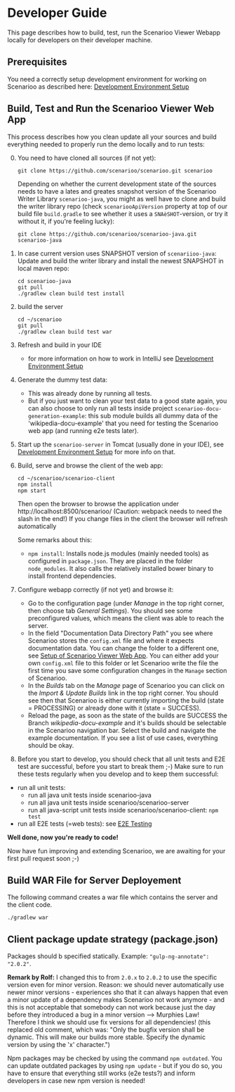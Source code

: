# Developer Guide

This page describes how to build, test, run the Scenarioo Viewer Webapp locally for developers on their developer machine.

## Prerequisites

You need a correctly setup development environment for working on Scenarioo as described here: 
[Development Environment Setup](Development-Environment-Setup.md)

## Build, Test and Run the Scenarioo Viewer Web App

This process describes how you clean update all your sources and build everything needed to properly run the demo locally and to run tests:

0. You need to have cloned all sources (if not yet):
    ```
    git clone https://github.com/scenarioo/scenarioo.git scenarioo
    ```
    Depending on whether the current development state of the sources needs to have a lates and greates snapshot version of the Scenarioo Writer Library `scenarioo-java`, you might as well have to clone and build the writer library repo (check `scenariooApiVersion` property at top of our build file `build.gradle` to see whether it uses a `SNAèSHOT`-version, or try it without it, if you're feeling lucky):
    ```
    git clone https://github.com/scenarioo/scenarioo-java.git scenarioo-java
    ```

1. In case current version uses SNAPSHOT version of `scenariioo-java`: Update and build the writer library and install the newest SNAPSHOT in local maven repo:
     ```
     cd scenarioo-java
     git pull
     ./gradlew clean build test install
     ```

2. build the server
    ```
    cd ~/scenarioo
    git pull
    ./gradlew clean build test war
    ```

3. Refresh and build in your IDE
    * for more information on how to work in IntelliJ see [Development Environment Setup](Development-Environment-Setup.md)  

4. Generate the dummy test data:
   * This was already done by running all tests.
   * But if you just want to clean your test data to a good state again, you can also choose 
     to only run all tests inside project `scenarioo-docu-generation-example`: 
     this sub module builds all dummy data of the 'wikipedia-docu-example' that you need 
     for testing the Scenarioo web app (and running e2e tests later).
     

5. Start up the `scenarioo-server` in Tomcat (usually done in your IDE), see [Development Environment Setup](Development-Environment-Setup.md) for more info on that.

6. Build, serve and browse the client of the web app:
    ```
    cd ~/scenarioo/scenarioo-client
    npm install
    npm start
    ```
    Then open the browser to browse the application under http://localhost:8500/scenarioo/  (Caution: webpack needs to need the slash in the end!)
    If you change files in the client the browser will refresh automatically
    
    Some remarks about this:
    * `npm install`: Installs node.js modules (mainly needed tools) as configured in `package.json`. They are placed in the folder `node_modules`. It also calls the relatively installed bower binary to install frontend dependencies.

7. Configure webapp correctly (if not yet) and browse it:
   * Go to the configuration page (under _Manage_ in the top right corner, then choose tab _General Settings_). You should see some preconfigured values, which means the client was able to reach the server.
   * In the field "Documentation Data Directory Path" you see where Scenarioo stores the `config.xml` file and where it expects documentation data. You can change the folder to a different one, see [Setup of Scenarioo Viewer Web App](../setup/Scenarioo-Viewer-Web-Application-Setup.md). You can either add your own `config.xml` file to this folder or let Scenarioo write the file the first time you save some configuration changes in the `Manage` section of Scenarioo.
   * In the _Builds_ tab on the _Manage_ page of Scenarioo you can click on the _Import & Update Builds_ link in the top right corner. You should see then that Scenarioo is either currently importing the build (state = PROCESSING) or already done with it (state = SUCCESS).
   * Reload the page, as soon as the state of the builds are SUCCESS the Branch _wikipedia-docu-example_ and it's builds should be selectable in the Scenarioo navigation bar. Select the build and navigate the example documentation. If you see a list of use cases, everything should be okay.

8. Before you start to develop, you should check that all unit tests and E2E test are successful, before you start to break them ;-) Make sure to run these tests regularly when you develop and to keep them successful:
  * run all unit tests:
    * run all java unit tests inside scenarioo-java
    * run all java unit tests inside scenarioo/scenarioo-server
    * run all java-script unit tests inside scenarioo/scenarioo-client:
      `npm test`
  * run all E2E tests (=web tests): see [E2E Testing](e2eTesting.md)

**Well done, now you're ready to code!**

Now have fun improving and extending Scenarioo, we are awaiting for your first pull request soon ;-)


## Build WAR File for Server Deployement

The following command creates a war file which contains the server and the client code.

```
./gradlew war
```

## Client package update strategy (package.json)

Packages should b specified statically. 
Example: ``` "gulp-ng-annotate": "2.0.2" ```.

**Remark by Rolf:** I changed this to from `2.0.x` to `2.0.2` to use the specific version even for minor version.
Reason: we should never automatically use newer minor versions - experiences sho that it can always happen that even a minor update of a dependency makes Scenarioo not work anymore - and this is not acceptable that somebody can not work because just the day before they introduced a bug in a minor version --> Murphies Law! 
Therefore I think we should use fix versions for all dependencies! 
(this replaced old comment, which was: "Only the bugfix version shall be dynamic. This will make our builds more stable. Specify the dynamic version by using the 'x' character.")

Npm packages may be checked by using the command ``` npm outdated ```. You can update outdated packages by using ```npm update``` - but if you do so, you have to ensure that everything still works (e2e tests?) and inform developers in case new npm version is needed!
